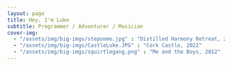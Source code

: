 ```yaml
---
layout: page
title: Hey, I'm Luke
subtitle: Programmer / Adventurer / Musician
cover-img:
  - "/assets/img/big-imgs/steponme.jpg" : "Distilled Harmony Retreat, 2023"
  - "/assets/img/big-imgs/CastleLuke.JPG" : "Cork Castle, 2022"
  - "/assets/img/big-imgs/squirtlegang.png" : "Me and the Boys, 2012"
---
```


